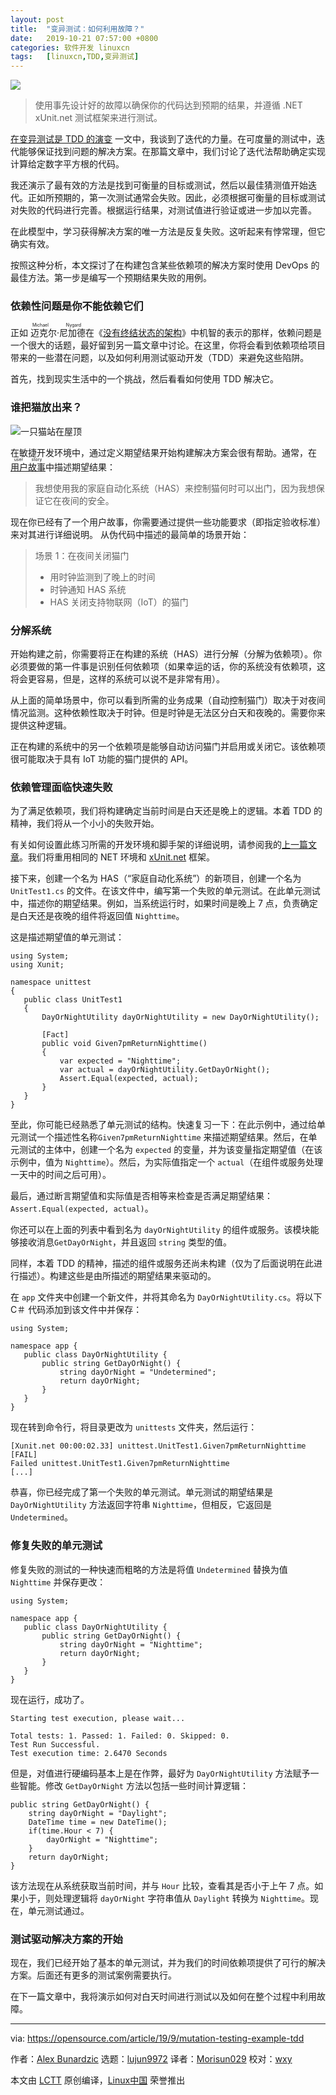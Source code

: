 ```yaml
---
layout: post
title:	"变异测试：如何利用故障？"
date:	2019-10-21 07:57:00 +0800 
categories:	软件开发 linuxcn 
tags:	[linuxcn,TDD,变异测试]
---
```



![](/Asserts/Images//attachment/album/201910/23/164730vtddtydtktazagnz.jpg)



> 
> 使用事先设计好的故障以确保你的代码达到预期的结果，并遵循 .NET xUnit.net 测试框架来进行测试。
> 
> 
> 


[在变异测试是 TDD 的演变](/article-11468-1.html) 一文中，我谈到了迭代的力量。在可度量的测试中，迭代能够保证找到问题的解决方案。在那篇文章中，我们讨论了迭代法帮助确定实现计算给定数字平方根的代码。


我还演示了最有效的方法是找到可衡量的目标或测试，然后以最佳猜测值开始迭代。正如所预期的，第一次测试通常会失败。因此，必须根据可衡量的目标或测试对失败的代码进行完善。根据运行结果，对测试值进行验证或进一步加以完善。


在此模型中，学习获得解决方案的唯一方法是反复失败。这听起来有悖常理，但它确实有效。


按照这种分析，本文探讨了在构建包含某些依赖项的解决方案时使用 DevOps 的最佳方法。第一步是编写一个预期结果失败的用例。


### 依赖性问题是你不能依赖它们


正如<ruby> 迈克尔·尼加德 <rt>  Michael Nygard </rt></ruby>在《[没有终结状态的架构](https://www.infoq.com/presentations/Architecture-Without-an-End-State/)》中机智的表示的那样，依赖问题是一个很大的话题，最好留到另一篇文章中讨论。在这里，你将会看到依赖项给项目带来的一些潜在问题，以及如何利用测试驱动开发（TDD）来避免这些陷阱。


首先，找到现实生活中的一个挑战，然后看看如何使用 TDD 解决它。


### 谁把猫放出来？


![一只猫站在屋顶](/Asserts/Images//attachment/album/201910/20/200146crgvqy17p9ypd2r7.png "Cat standing on a roof")


在敏捷开发环境中，通过定义期望结果开始构建解决方案会很有帮助。通常，在 <ruby> <a href="https://www.agilealliance.org/glossary/user-stories">  用户故事 </a> <rt>  user story </rt></ruby> 中描述期望结果：



> 
> 我想使用我的家庭自动化系统（HAS）来控制猫何时可以出门，因为我想保证它在夜间的安全。
> 
> 
> 


现在你已经有了一个用户故事，你需要通过提供一些功能要求（即指定验收标准）来对其进行详细说明。 从伪代码中描述的最简单的场景开始：



> 
> 场景 1：在夜间关闭猫门
> 
> 
> * 用时钟监测到了晚上的时间
> * 时钟通知 HAS 系统
> * HAS 关闭支持物联网（IoT）的猫门
> 
> 
> 


### 分解系统


开始构建之前，你需要将正在构建的系统（HAS）进行分解（分解为依赖项）。你必须要做的第一件事是识别任何依赖项（如果幸运的话，你的系统没有依赖项，这将会更容易，但是，这样的系统可以说不是非常有用）。


从上面的简单场景中，你可以看到所需的业务成果（自动控制猫门）取决于对夜间情况监测。这种依赖性取决于时钟。但是时钟是无法区分白天和夜晚的。需要你来提供这种逻辑。


正在构建的系统中的另一个依赖项是能够自动访问猫门并启用或关闭它。该依赖项很可能取决于具有 IoT 功能的猫门提供的 API。


### 依赖管理面临快速失败


为了满足依赖项，我们将构建确定当前时间是白天还是晚上的逻辑。本着 TDD 的精神，我们将从一个小小的失败开始。


有关如何设置此练习所需的开发环境和脚手架的详细说明，请参阅我的[上一篇文章](/article-11468-1.html)。我们将重用相同的 NET 环境和 [xUnit.net](https://xunit.net/) 框架。


接下来，创建一个名为 HAS（“家庭自动化系统”）的新项目，创建一个名为 `UnitTest1.cs` 的文件。在该文件中，编写第一个失败的单元测试。在此单元测试中，描述你的期望结果。例如，当系统运行时，如果时间是晚上 7 点，负责确定是白天还是夜晚的组件将返回值 `Nighttime`。


这是描述期望值的单元测试：



```
using System;
using Xunit;

namespace unittest
{
   public class UnitTest1
   {
       DayOrNightUtility dayOrNightUtility = new DayOrNightUtility();

       [Fact]
       public void Given7pmReturnNighttime()
       {
           var expected = "Nighttime";
           var actual = dayOrNightUtility.GetDayOrNight();
           Assert.Equal(expected, actual);
       }
   }
}
```

至此，你可能已经熟悉了单元测试的结构。快速复习一下：在此示例中，通过给单元测试一个描述性名称`Given7pmReturnNighttime` 来描述期望结果。然后，在单元测试的主体中，创建一个名为 `expected` 的变量，并为该变量指定期望值（在该示例中，值为 `Nighttime`）。然后，为实际值指定一个 `actual`（在组件或服务处理一天中的时间之后可用）。


最后，通过断言期望值和实际值是否相等来检查是否满足期望结果：`Assert.Equal(expected, actual)`。


你还可以在上面的列表中看到名为 `dayOrNightUtility` 的组件或服务。该模块能够接收消息`GetDayOrNight`，并且返回 `string` 类型的值。


同样，本着 TDD 的精神，描述的组件或服务还尚未构建（仅为了后面说明在此进行描述）。构建这些是由所描述的期望结果来驱动的。


在 `app` 文件夹中创建一个新文件，并将其命名为 `DayOrNightUtility.cs`。将以下 C＃ 代码添加到该文件中并保存：



```
using System;

namespace app {
   public class DayOrNightUtility {
       public string GetDayOrNight() {
           string dayOrNight = "Undetermined";
           return dayOrNight;
       }
   }
}
```

现在转到命令行，将目录更改为 `unittests` 文件夹，然后运行：



```
[Xunit.net 00:00:02.33] unittest.UnitTest1.Given7pmReturnNighttime [FAIL]
Failed unittest.UnitTest1.Given7pmReturnNighttime
[...]
```

恭喜，你已经完成了第一个失败的单元测试。单元测试的期望结果是 `DayOrNightUtility` 方法返回字符串 `Nighttime`，但相反，它返回是 `Undetermined`。


### 修复失败的单元测试


修复失败的测试的一种快速而粗略的方法是将值 `Undetermined` 替换为值 `Nighttime` 并保存更改：



```
using System;

namespace app {
   public class DayOrNightUtility {
       public string GetDayOrNight() {
           string dayOrNight = "Nighttime";
           return dayOrNight;
       }
   }
}
```

现在运行，成功了。



```
Starting test execution, please wait...

Total tests: 1. Passed: 1. Failed: 0. Skipped: 0.
Test Run Successful.
Test execution time: 2.6470 Seconds
```

但是，对值进行硬编码基本上是在作弊，最好为 `DayOrNightUtility` 方法赋予一些智能。修改 `GetDayOrNight` 方法以包括一些时间计算逻辑：



```
public string GetDayOrNight() {
    string dayOrNight = "Daylight";
    DateTime time = new DateTime();
    if(time.Hour < 7) {
        dayOrNight = "Nighttime";
    }
    return dayOrNight;
}
```

该方法现在从系统获取当前时间，并与 `Hour` 比较，查看其是否小于上午 7 点。如果小于，则处理逻辑将 `dayOrNight` 字符串值从 `Daylight` 转换为 `Nighttime`。现在，单元测试通过。


### 测试驱动解决方案的开始


现在，我们已经开始了基本的单元测试，并为我们的时间依赖项提供了可行的解决方案。后面还有更多的测试案例需要执行。


在下一篇文章中，我将演示如何对白天时间进行测试以及如何在整个过程中利用故障。




---


via: <https://opensource.com/article/19/9/mutation-testing-example-tdd>


作者：[Alex Bunardzic](https://opensource.com/users/alex-bunardzic) 选题：[lujun9972](https://github.com/lujun9972) 译者：[Morisun029](https://github.com/Morisun029) 校对：[wxy](https://github.com/wxy)


本文由 [LCTT](https://github.com/LCTT/TranslateProject) 原创编译，[Linux中国](https://linux.cn/) 荣誉推出
